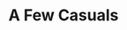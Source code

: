 ---
ee_id_thing: '120'
site: '1'
type: '2'
inv_num: 2011-114
url: 2011-114-a-few-casuals
title: A Few Casuals
year: '2011'
display_year: '2011'
medium: Purple Ugg® footware, 99.9% pure lead ingots
dims: 9 x 9 x 11 inches
pitch: "​Uggs with a lead ignot in them"
ps: ''
live_url: ''
related: ''
youtube: ''
related_code: ''
imgs: a-few-casuals-2011-114-full-database-ih.jpg
subheading: ''
download: ''
add_credit: ''
commission: ''
layout: things-i-made
---